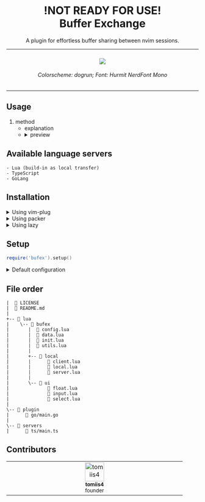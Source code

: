 <h1 align='center'>
    !NOT READY FOR USE!<br>Buffer Exchange
</h1>

<p align='center'>
    A plugin for effortless buffer sharing between nvim sessions. 
</p>


<hr>

<h3 align="center"> <img src='#'> </h3>
<h6 align="center"> Colorscheme: dogrun; Font: Hurmit NerdFont Mono </h6>

<hr>


## Usage
1. method
    - explanation
    - <details>
        <summary> preview </summary>
        <img src='#'>
    </details>

## Available language servers
    - Lua (build-in as local transfer)
    - TypeScript
    - GoLang

## Installation

<details>
<summary> Using vim-plug </summary>

```vim
Plug 'tomiis4/BufEx.nvim'
```

</details>

<details>
<summary> Using packer </summary>

```lua
use 'tomiis4/BufEx.nvim'
```

</details>

<details>
<summary> Using lazy </summary>

```lua
{
    'tomiis4/BufEx.nvim',
    dependencies = {
        'nvim-tree/nvim-web-devicons', -- optional
    },
    lazy = true,
    config = function()
        require('bufex').setup({
            -- config
        })
    end
},
```

</details>


## Setup

```lua
require('bufex').setup()
```

<details>
<summary> Default configuration </summary>

```lua
require('hypersonic').setup({
    local_transfer = {
        ---@type string|nil nil = name will be random selected
        name = nil,

        ---@type string|nil password will need to be entered each time
        password = nil,
        opts = {
            allow_edit = true,
            allow_save = false,

            ---@type 'always'|'never'
            need_password = 'always',
            server = {
                port = 4200,
                host = '127.0.0.1'
            }
        }
    },
    float = {
        ---@type 'none'|'single'|'double'|'rounded'|'solid'|'shadow'|table
        border = 'rounded',

        ---@type number background blur: 0-100 
        winblend = 0,

        ---@type boolean allow nvim-web-devicons
        icons = true,
        keymap = {
            next_window = 'n',
            quit = 'q',
            opts = {
                toggle_save = 'S',
                toggle_edit = 'E',
                toggle_password = 'P',
                continue = 'C',
            }
        }
    }
}
)
```

</details>


## File order
```
|  📄 LICENSE
|  📄 README.md
|
+-- 📁 lua
|    \-- 📁 bufex
|       |  📄 config.lua
|       |  📄 data.lua
|       |  📄 init.lua
|       |  📄 utils.lua
|       |
|       +-- 📁 local
|       |      📄 client.lua
|       |      📄 local.lua
|       |      📄 server.lua
|       |
|       \-- 📁 ui
|              📄 float.lua
|              📄 input.lua
|              📄 select.lua
|
\-- 📁 plugin
|      📄 go/main.go
|
\-- 📁 servers
|      📄 ts/main.ts
```


## Contributors

<table>
    <tbody>
        <tr>
            <td align="center" valign="top" width="14.28%">
                <a href="https://github.com/tomiis4">
                <img src="https://avatars.githubusercontent.com/u/87276646?v=4" width="50px;" alt="tomiis4"/><br />
                <sub><b> tomiis4 </b></sub><br />
                <sup> founder </sup>
                </a><br/>
            </td>
        </tr>
    </tbody>
</table>
